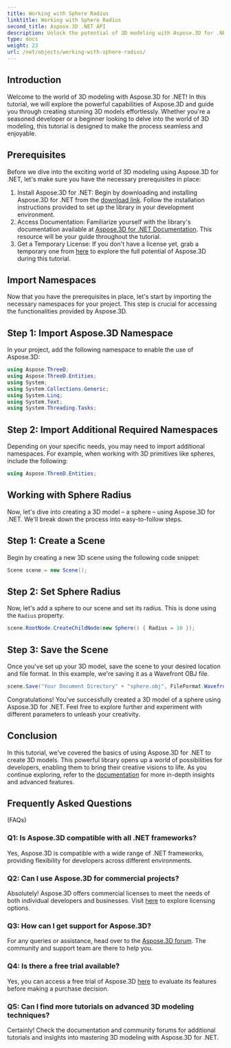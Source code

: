 ```yaml
---
title: Working with Sphere Radius
linktitle: Working with Sphere Radius
second_title: Aspose.3D .NET API
description: Unlock the potential of 3D modeling with Aspose.3D for .NET. Create stunning models effortlessly. Download your free trial now!
type: docs
weight: 23
url: /net/objects/working-with-sphere-radius/
---
```

## Introduction
Welcome to the world of 3D modeling with Aspose.3D for .NET! In this tutorial, we will explore the powerful capabilities of Aspose.3D and guide you through creating stunning 3D models effortlessly. Whether you're a seasoned developer or a beginner looking to delve into the world of 3D modeling, this tutorial is designed to make the process seamless and enjoyable.
## Prerequisites
Before we dive into the exciting world of 3D modeling using Aspose.3D for .NET, let's make sure you have the necessary prerequisites in place:
1. Install Aspose.3D for .NET: Begin by downloading and installing Aspose.3D for .NET from the [download link](https://releases.aspose.com/3d/net/). Follow the installation instructions provided to set up the library in your development environment.
2. Access Documentation: Familiarize yourself with the library's documentation available at [Aspose.3D for .NET Documentation](https://reference.aspose.com/3d/net/). This resource will be your guide throughout the tutorial.
3. Get a Temporary License: If you don't have a license yet, grab a temporary one from [here](https://purchase.aspose.com/temporary-license/) to explore the full potential of Aspose.3D during this tutorial.
## Import Namespaces
Now that you have the prerequisites in place, let's start by importing the necessary namespaces for your project. This step is crucial for accessing the functionalities provided by Aspose.3D.
## Step 1: Import Aspose.3D Namespace
In your project, add the following namespace to enable the use of Aspose.3D:
```csharp
using Aspose.ThreeD;
using Aspose.ThreeD.Entities;
using System;
using System.Collections.Generic;
using System.Linq;
using System.Text;
using System.Threading.Tasks;
```
## Step 2: Import Additional Required Namespaces
Depending on your specific needs, you may need to import additional namespaces. For example, when working with 3D primitives like spheres, include the following:
```csharp
using Aspose.ThreeD.Entities;
```
## Working with Sphere Radius
Now, let's dive into creating a 3D model – a sphere – using Aspose.3D for .NET. We'll break down the process into easy-to-follow steps.
## Step 1: Create a Scene
Begin by creating a new 3D scene using the following code snippet:
```csharp
Scene scene = new Scene();
```
## Step 2: Set Sphere Radius
Now, let's add a sphere to our scene and set its radius. This is done using the `Radius` property.
```csharp
scene.RootNode.CreateChildNode(new Sphere() { Radius = 10 });
```
## Step 3: Save the Scene
Once you've set up your 3D model, save the scene to your desired location and file format. In this example, we're saving it as a Wavefront OBJ file.
```csharp
scene.Save("Your Document Directory" + "sphere.obj", FileFormat.WavefrontOBJ);
```
Congratulations! You've successfully created a 3D model of a sphere using Aspose.3D for .NET. Feel free to explore further and experiment with different parameters to unleash your creativity.
## Conclusion
In this tutorial, we've covered the basics of using Aspose.3D for .NET to create 3D models. This powerful library opens up a world of possibilities for developers, enabling them to bring their creative visions to life. As you continue exploring, refer to the [documentation](https://reference.aspose.com/3d/net/) for more in-depth insights and advanced features.
## Frequently Asked Questions
 (FAQs)
### Q1: Is Aspose.3D compatible with all .NET frameworks?
Yes, Aspose.3D is compatible with a wide range of .NET frameworks, providing flexibility for developers across different environments.
### Q2: Can I use Aspose.3D for commercial projects?
Absolutely! Aspose.3D offers commercial licenses to meet the needs of both individual developers and businesses. Visit [here](https://purchase.aspose.com/buy) to explore licensing options.
### Q3: How can I get support for Aspose.3D?
For any queries or assistance, head over to the [Aspose.3D forum](https://forum.aspose.com/c/3d/18). The community and support team are there to help you.
### Q4: Is there a free trial available?
Yes, you can access a free trial of Aspose.3D [here](https://releases.aspose.com/) to evaluate its features before making a purchase decision.
### Q5: Can I find more tutorials on advanced 3D modeling techniques?
Certainly! Check the documentation and community forums for additional tutorials and insights into mastering 3D modeling with Aspose.3D for .NET.
